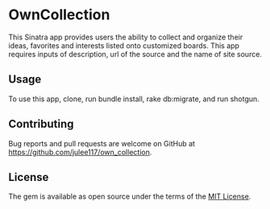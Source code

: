 # OwnCollection

This Sinatra app provides users the ability to collect and organize their ideas, favorites and interests listed onto customized boards. This app requires inputs of description, url of the source and the name of site source. 

## Usage

To use this app, clone, run bundle install, rake db:migrate, and run shotgun.

## Contributing

Bug reports and pull requests are welcome on GitHub at https://github.com/julee117/own_collection.

## License

The gem is available as open source under the terms of the [MIT License](http://opensource.org/licenses/MIT).
